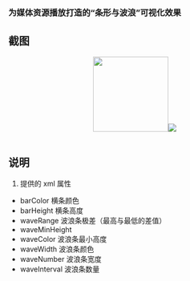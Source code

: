
### 为媒体资源播放打造的“条形与波浪”可视化效果

## 截图
<p align="center">
<table>
<tr>
<img width="150px" src="https://raw.githubusercontent.com/DuanJiaNing/BarWavesVew/master/screenshort.gif">
</tr>
<tr >
<img src="https://raw.githubusercontent.com/DuanJiaNing/BarWavesVew/master/screenshort01.gif">
</tr>
</table>
</p>

## 说明

1. 提供的 xml 属性

- barColor  横条颜色
- barHeight  横条高度
- waveRange  波浪条极差（最高与最低的差值）
- waveMinHeight  
- waveColor  波浪条最小高度
- waveWidth  波浪条颜色
- waveNumber  波浪条宽度
- waveInterval  波浪条数量
